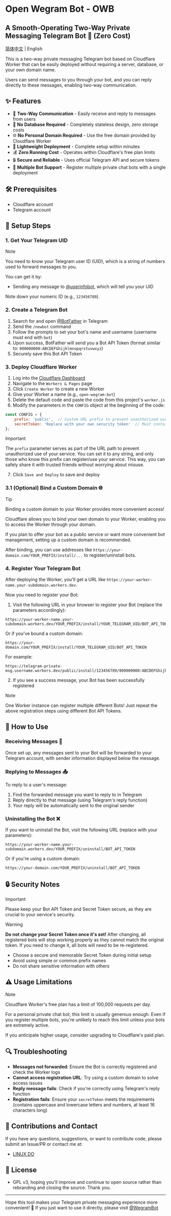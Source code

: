 # Open Wegram Bot - OWB
## A Smooth-Operating Two-Way Private Messaging Telegram Bot 🤖 (Zero Cost)

[简体中文](README.md) | English

This is a two-way private messaging Telegram bot based on Cloudflare Worker that can be easily deployed without requiring a server, database, or your own domain name.

Users can send messages to you through your bot, and you can reply directly to these messages, enabling two-way communication.

## ✨ Features

- 🔄 **Two-Way Communication** - Easily receive and reply to messages from users
- 💾 **No Database Required** - Completely stateless design, zero storage costs
- 🌐 **No Personal Domain Required** - Use the free domain provided by Cloudflare Worker
- 🚀 **Lightweight Deployment** - Complete setup within minutes
- 💰 **Zero Running Cost** - Operates within Cloudflare's free plan limits
- 🔒 **Secure and Reliable** - Uses official Telegram API and secure tokens
- 🔌 **Multiple Bot Support** - Register multiple private chat bots with a single deployment

## 🛠️ Prerequisites

- Cloudflare account
- Telegram account

## 📝 Setup Steps

### 1. Get Your Telegram UID

> [!NOTE]
> You need to know your Telegram user ID (UID), which is a string of numbers used to forward messages to you.

You can get it by:

- Sending any message to [@userinfobot](https://t.me/userinfobot), which will tell you your UID

Note down your numeric ID (e.g., `123456789`).

### 2. Create a Telegram Bot

1. Search for and open [@BotFather](https://t.me/BotFather) in Telegram
2. Send the `/newbot` command
3. Follow the prompts to set your bot's name and username (username must end with `bot`)
4. Upon success, BotFather will send you a Bot API Token (format similar to: `000000000:ABCDEFGhijklmnopqrstuvwxyz`)
5. Securely save this Bot API Token

### 3. Deploy Cloudflare Worker

1. Log into the [Cloudflare Dashboard](https://dash.cloudflare.com/)
2. Navigate to the `Workers & Pages` page
3. Click `Create Worker` to create a new Worker
4. Give your Worker a name (e.g., `open-wegram-bot`)
5. Delete the default code and paste the code from this project's `worker.js`
6. Modify the parameters in the `CONFIG` object at the beginning of the code:

```js
const CONFIG = {
    prefix: 'public',  // Custom URL prefix to prevent unauthorized use of your service
    secretToken: 'Replace with your own security token'  // Must contain uppercase letters, lowercase letters, and numbers, at least 16 characters long
};
```

> [!IMPORTANT]
> The `prefix` parameter serves as part of the URL path to prevent unauthorized use of your service. You can set it to any string, and only those who know this prefix can register/use your service. This way, you can safely share it with trusted friends without worrying about misuse.

7. Click `Save and Deploy` to save and deploy

### 3.1 (Optional) Bind a Custom Domain 🌐

> [!TIP]
> Binding a custom domain to your Worker provides more convenient access!

Cloudflare allows you to bind your own domain to your Worker, enabling you to access the Worker through your domain.

If you plan to offer your bot as a public service or want more convenient bot management, setting up a custom domain is recommended.

After binding, you can use addresses like `https://your-domain.com/YOUR_PREFIX/install/...` to register/uninstall bots.

### 4. Register Your Telegram Bot

After deploying the Worker, you'll get a URL like `https://your-worker-name.your-subdomain.workers.dev`.

Now you need to register your Bot:

1. Visit the following URL in your browser to register your Bot (replace the parameters accordingly):

```
https://your-worker-name.your-subdomain.workers.dev/YOUR_PREFIX/install/YOUR_TELEGRAM_UID/BOT_API_TOKEN
```

Or if you've bound a custom domain:

```
https://your-domain.com/YOUR_PREFIX/install/YOUR_TELEGRAM_UID/BOT_API_TOKEN
```

For example:
```
https://telegram-private-msg.username.workers.dev/public/install/123456789/000000000:ABCDEFGhijklmnopqrstuvwxyz
```

2. If you see a success message, your Bot has been successfully registered

> [!NOTE]
> One Worker instance can register multiple different Bots! Just repeat the above registration steps using different Bot API Tokens.

## 📱 How to Use

### Receiving Messages 📩

Once set up, any messages sent to your Bot will be forwarded to your Telegram account, with sender information displayed below the message.

### Replying to Messages 📤

To reply to a user's message:
1. Find the forwarded message you want to reply to in Telegram
2. Reply directly to that message (using Telegram's reply function)
3. Your reply will be automatically sent to the original sender

### Uninstalling the Bot ❌

If you want to uninstall the Bot, visit the following URL (replace with your parameters):

```
https://your-worker-name.your-subdomain.workers.dev/YOUR_PREFIX/uninstall/BOT_API_TOKEN
```

Or if you're using a custom domain:

```
https://your-domain.com/YOUR_PREFIX/uninstall/BOT_API_TOKEN
```

## 🔒 Security Notes

> [!IMPORTANT]
> Please keep your Bot API Token and Secret Token secure, as they are crucial to your service's security.

> [!WARNING]
> **Do not change your Secret Token once it's set!** After changing, all registered bots will stop working properly as they cannot match the original token. If you need to change it, all bots will need to be re-registered.

- Choose a secure and memorable Secret Token during initial setup
- Avoid using simple or common prefix names
- Do not share sensitive information with others

## ⚠️ Usage Limitations

> [!NOTE]
> Cloudflare Worker's free plan has a limit of 100,000 requests per day.

For a personal private chat bot, this limit is usually generous enough. Even if you register multiple bots, you're unlikely to reach this limit unless your bots are extremely active.

If you anticipate higher usage, consider upgrading to Cloudflare's paid plan.

## 🔍 Troubleshooting

- **Messages not forwarded**: Ensure the Bot is correctly registered and check the Worker logs
- **Cannot access registration URL**: Try using a custom domain to solve access issues
- **Reply message fails**: Check if you're correctly using Telegram's reply function
- **Registration fails**: Ensure your `secretToken` meets the requirements (contains uppercase and lowercase letters and numbers, at least 16 characters long)

## 🤝 Contributions and Contact

If you have any questions, suggestions, or want to contribute code, please submit an Issue/PR or contact me at:

- [LINUX DO](https://linux.do)

## 📄 License

- GPL v3, hoping you'll improve and continue to open source rather than rebranding and closing the source. Thank you.

---

Hope this tool makes your Telegram private messaging experience more convenient! 🎉 If you just want to use it directly, please visit [@WegramBot](https://t.me/wegram_bot)